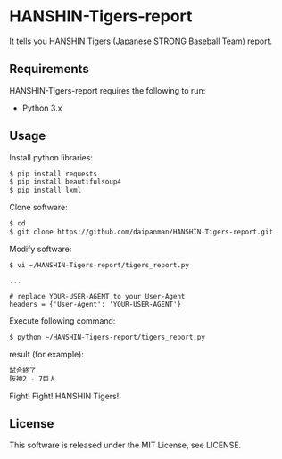 # HANSHIN-Tigers-report
It tells you HANSHIN Tigers (Japanese STRONG Baseball Team) report.

## Requirements
HANSHIN-Tigers-report requires the following to run:

- Python 3.x

## Usage
Install python libraries:
```sh
$ pip install requests
$ pip install beautifulsoup4
$ pip install lxml
```

Clone software:
```sh
$ cd
$ git clone https://github.com/daipanman/HANSHIN-Tigers-report.git
```

Modify software:
```
$ vi ~/HANSHIN-Tigers-report/tigers_report.py

...

# replace YOUR-USER-AGENT to your User-Agent
headers = {'User-Agent': 'YOUR-USER-AGENT'}
```

Execute following command:
```sh
$ python ~/HANSHIN-Tigers-report/tigers_report.py
```

result (for example):
```sh
試合終了
阪神2 - 7巨人
```
Fight! Fight! HANSHIN Tigers!

## License
This software is released under the MIT License, see LICENSE.
